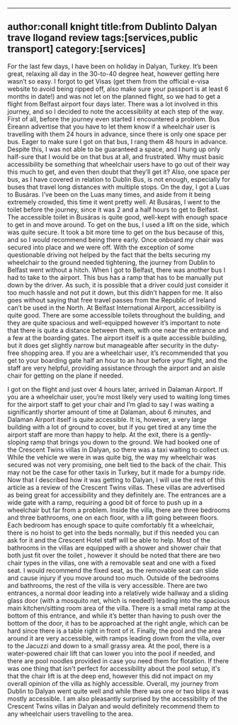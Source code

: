 
---
author:conall knight
title:from Dublinto Dalyan trave llogand review
tags:[services,public transport]
category:[services]
---


For the last few days, I have been on holiday in Dalyan, Turkey. It’s been great, relaxing all
day in the 30-to-40 degree heat, however getting here wasn’t so easy. I forgot to get Visas
(get them from the official e-visa website to avoid being ripped off, also make sure your
passport is at least 6 months in date!) and was not let on the planned flight, so we had to
get a flight from Belfast airport four days later. There was a lot involved in this journey, and
so I decided to note the accessibility at each step of the way.
First of all, before the journey even started I encountered a problem. Bus Éireann advertise
that you have to let them know if a wheelchair user is travelling with them 24 hours in
advance, since there is only one space per bus. Eager to make sure I got on that bus, I rang
them 48 hours in advance. Despite this, I was not able to be guaranteed a space, and I hung
up only half-sure that I would be on that bus at all, and frustrated. Why must basic
accessibility be something that wheelchair users have to go out of their way this much to
get, and even then doubt that they’ll get it? Also, one space per bus, as I have covered in
relation to Dublin Bus, is not enough, especially for buses that travel long distances with
multiple stops.
On the day, I got a Luas to Busáras. I’ve been on the Luas many times, and aside from it
being extremely crowded, this time it went pretty well. At Busáras, I went to the toilet
before the journey, since it was 2 and a half hours to get to Belfast. The accessible toilet in
Busáras is quite good, well-kept with enough space to get in and move around. To get on
the bus, I used a lift on the side, which was quite secure. It took a bit more time to get on
the bus because of this, and so I would recommend being there early. Once onboard my
chair was secured into place and we were off.
With the exception of some questionable driving not helped by the fact that the belts
securing my wheelchair to the ground needed tightening, the journey from Dublin to Belfast
went without a hitch. When I got to Belfast, there was another bus I had to take to the
airport. This bus has a ramp that has to be manually put down by the driver. As such, it is
possible that a driver could just consider it too much hassle and not put it down, but this
didn’t happen for me. It also goes without saying that free travel passes from the Republic
of Ireland can’t be used in the North.
At Belfast International Airport, accessibility is quite good. There are some accessible toilets
throughout the building, and they are quite spacious and well-equipped however it’s
important to note that there is quite a distance between them, with one near the entrance
and a few at the boarding gates. The airport itself is a quite accessible building, but it does
get slightly narrow but manageable after security in the duty-free shopping area. If you are a
wheelchair user, it’s recommended that you get to your boarding gate half an hour to an
hour before your flight, and the staff are very helpful, providing assistance through the
airport and an aisle chair for getting on the plane if needed.

I got on the flight and just over 4 hours later, arrived in Dalaman Airport. If you are a
wheelchair user, you’re most likely very used to waiting long times for the airport staff to
get your chair and I’m glad to say I was waiting a significantly shorter amount of time at
Dalaman, about 6 minutes, and Dalaman Airport itself is quite accessible. It is, however, a
very large building with a lot of ground to cover, but if you get tired at any time the airport
staff are more than happy to help. At the exit, there is a gently-sloping ramp that brings you
down to the ground. We had booked one of the Crescent Twins villas in Dalyan, so there
was a taxi waiting to collect us. While the vehicle we were in was quite big, the way my
wheelchair was secured was not very promising, one belt tied to the back of the chair. This
may not be the case for other taxis in Turkey, but it made for a bumpy ride.
Now that I described how it was getting to Dalyan, I will use the rest of this article as a
review of the Crescent Twins villas. These villas are advertised as being great for accessibility
and they definitely are. The entrances are a wide gate with a ramp, requiring a good bit of
force to push up in a wheelchair but far from a problem. Inside the villa, there are three
bedrooms and three bathrooms, one on each floor, with a lift going between floors. Each
bedroom has enough space to quite comfortably fit a wheelchair, there is no hoist to get
into the beds normally, but if this needed you can ask for it and the Crescent Hotel staff will
be able to help. Most of the bathrooms in the villas are equipped with a shower and shower
chair that both just fit over the toilet , however it should be noted that there are two chair
types in the villas, one with a removable seat and one with a fixed seat. I would recommend
the fixed seat, as the removable seat can slide and cause injury if you move around too
much.
Outside of the bedrooms and bathrooms, the rest of the villa is very accessible. There are
two entrances, a normal door leading into a relatively wide hallway and a sliding glass door
(with a mosquito net, which is needed!) leading into the spacious main kitchen/sitting room
area of the villa. There is a small metal ramp at the bottom of this entrance, and while it’s
better than having to push over the bottom of the door, it has to be approached at the right
angle, which can be hard since there is a table right in front of it. Finally, the pool and the
area around it are very accessible, with ramps leading down from the villa, over to the
Jacuzzi and down to a small grassy area. At the pool, there is a water-powered chair lift that
can lower you into the pool if needed, and there are pool noodles provided in case you need
them for flotation. If there was one thing that isn&#39;t perfect for accessibility about the pool
setup, it&#39;s that the chair lift is at the deep end, however this did not impact on my overall
opinion of the villa as highly accessible.
Overall, my journey from Dublin to Dalyan went quite well and while there was one or two
blips it was mostly accessible. I am also pleasantly surprised by the accessibility of the
Crescent Twins villas in Dalyan and would definitely recommend them to any wheelchair
users travelling to the area.
